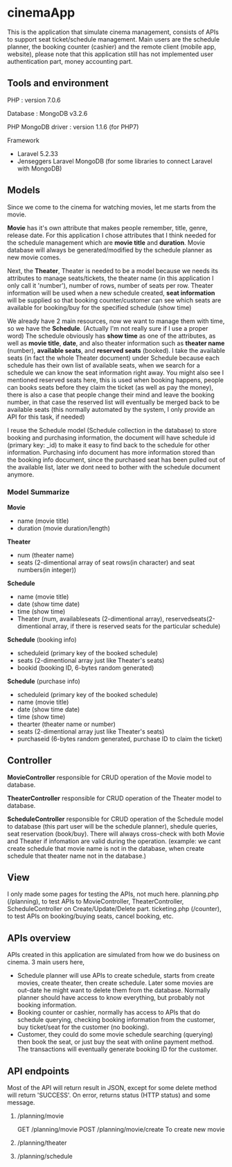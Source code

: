 # cinemaApp

This is the application that simulate cinema management, consists of APIs to support seat ticket/schedule management. Main users are the schedule planner, the booking counter (cashier) and the remote client (mobile app, website), please note that this application still has not implemented user authentication part, money accounting part.

## Tools and environment
PHP         : version 7.0.6

Database    : MongoDB v3.2.6

PHP MongoDB driver  : version 1.1.6 (for PHP7)

Framework
* Laravel 5.2.33
* Jenseggers Laravel MongoDB (for some libraries to connect Laravel with MongoDB)

## Models
Since we come to the cinema for watching movies, let me starts from the movie.

__Movie__ has it's own attribute that makes people remember, title, genre, release date. For this application I chose attributes that I think needed for the schedule management which are __movie title__ and __duration__.
Movie database will always be generated/modified by the schedule planner as new movie comes.

Next, the __Theater__, Theater is needed to be a model because we needs its attributes to manage seats/tickets, the theater name (in this application I only call it 'number'), number of rows, number of seats per row. Theater information will be used when a new schedule created, __seat information__ will be supplied so that booking counter/customer can see which seats are available for booking/buy for the specified schedule (show time)

We already have 2 main resources, now we want to manage them with time, so we have the __Schedule__. (Actually I'm not really sure if I use a proper word) The schedule obviously has __show time__ as one of the attributes, as well as __movie title__, __date__, and also theater information such as __theater name__ (number), __available seats__, and __reserved seats__ (booked). I take the available seats (in fact the whole Theater document) under Schedule because each schedule has their own list of available seats, when we search for a schedule we can know the seat information right away. You might also see I mentioned reserved seats here, this is used when booking happens, people can books seats before they claim the ticket (as well as pay the money), there is also a case that people change their mind and leave the booking number, in that case the reserved list will eventually be merged back to be available seats (this normally automated by the system, I only provide an API for this task, if needed)

I reuse the Schedule model (Schedule collection in the database) to store booking and purchasing information, the document will have schedule id (primary key: _id) to make it easy to find back to the schedule for other information. Purchasing info document has more information stored than the booking info document, since the purchased seat has been pulled out of the available list, later we dont need to bother with the schedule document anymore.

### Model Summarize
__Movie__
  * name (movie title)
  * duration (movie duration/length)

__Theater__
  * num (theater name)
  * seats (2-dimentional array of seat rows(in character) and seat numbers(in integer))

__Schedule__
  * name (movie title)
  * date (show time date)
  * time (show time)
  * Theater (num, availableseats (2-dimentional array), reservedseats(2-dimentional array, if there is reserved seats for the particular schedule)

__Schedule__ (booking info)
  * scheduleid  (primary key of the booked schedule)
  * seats   (2-dimentional array just like Theater's seats)
  * bookid  (booking ID, 6-bytes random generated)

__Schedule__ (purchase info)
  * scheduleid   (primary key of the booked schedule)
  * name  (movie title)
  * date  (show time date)
  * time  (show time)
  * thearter (theater name or number)
  * seats (2-dimentional array just like Theater's seats)
  * purchaseid (6-bytes random generated, purchase ID to claim the ticket)

## Controller
__MovieController__ responsible for CRUD operation of the Movie model to database.
            
__TheaterController__ responsible for CRUD operation of the Theater model to database.

__ScheduleController__ responsible for CRUD operation of the Schedule model to database (this part user will be the schedule planner), shedule queries, seat reservation (book/buy). There will always cross-check with both Movie and Theater if infomation are valid during the operation. (example: we cant create schedule that movie name is not in the database, when create schedule that theater name not in the database.) 



## View
I only made some pages for testing the APIs, not much here.
planning.php (/planning), to test APIs to MovieController, TheaterController, ScheduleController on Create/Update/Delete part.
ticketing.php (/counter), to test APIs on booking/buying seats, cancel booking, etc.


## APIs overview

APIs created in this application are simulated from how we do business on cinema.
3 main users here,
* Schedule planner will use APIs to create schedule, starts from create movies, create theater, then create schedule. Later some movies are out-date he might want to delete them from the database. Normally planner should have access to know everything, but probably not booking information.
* Booking counter or cashier, normally has access to APIs that do schedule querying, checking booking information from the customer, buy ticket/seat for the customer (no booking). 
* Customer, they could do some movie schedule searching (querying) then book the seat, or just buy the seat with online payment method. The transactions will eventually generate booking ID for the customer.

## API endpoints

Most of the API will return result in JSON, except for some delete method will return 'SUCCESS'.
On error, returns status (HTTP status) and some message.

1. /planning/movie

   GET /planning/movie 
   POST /planning/movie/create                                   To create new movie
   
2. /planning/theater
3. /planning/schedule
